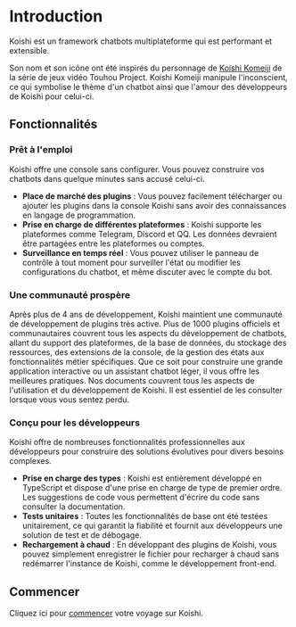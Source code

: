 # Introduction

Koishi est un framework chatbots multiplateforme qui est performant et extensible.

Son nom et son icône ont été inspirés du personnage de [Koishi Komeiji](https://fr.touhouwiki.net/wiki/Koishi_Komeiji) de la série de jeux vidéo Touhou Project. Koishi Komeiji manipule l'inconscient, ce qui symbolise le thème d'un chatbot ainsi que l'amour des développeurs de Koishi pour celui-ci.

## Fonctionnalités

### Prêt à l'emploi

Koishi offre une console sans configurer. Vous pouvez construire vos chatbots dans quelque minutes sans accusé celui-ci.

- **Place de marché des plugins** : Vous pouvez facilement télécharger ou ajouter les plugins dans la console Koishi sans avoir des connaissances en langage de programmation.
- **Prise en charge de différentes plateformes** : Koishi supporte les plateformes comme Telegram, Discord et QQ. Les données devraient être partagées entre les plateformes ou comptes.
- **Surveillance en temps réel** : Vous pouvez utiliser le panneau de contrôle à tout moment pour surveiller l'état ou modifier les configurations du chatbot, et même discuter avec le compte du bot.

### Une communauté prospère

Après plus de 4 ans de développement, Koishi maintient une communauté de développement de plugins très active. Plus de 1000 plugins officiels et communautaires couvrent tous les aspects du développement de chatbots, allant du support des plateformes, de la base de données, du stockage des ressources, des extensions de la console, de la gestion des états aux fonctionnalités métier spécifiques. Que ce soit pour construire une grande application interactive ou un assistant chatbot léger, il vous offre les meilleures pratiques. Nos documents couvrent tous les aspects de l'utilisation et du développement de Koishi. Il est essentiel de les consulter lorsque vous vous sentez perdu.

### Conçu pour les développeurs

Koishi offre de nombreuses fonctionnalités professionnelles aux développeurs pour construire des solutions évolutives pour divers besoins complexes.

- **Prise en charge des types** : Koishi est entièrement développé en TypeScript et dispose d'une prise en charge de type de premier ordre. Les suggestions de code vous permettent d'écrire du code sans consulter la documentation.
- **Tests unitaires** : Toutes les fonctionnalités de base ont été testées unitairement, ce qui garantit la fiabilité et fournit aux développeurs une solution de test et de débogage.
- **Rechargement à chaud** : En développant des plugins de Koishi, vous pouvez simplement enregistrer le fichier pour recharger à chaud sans redémarrer l'instance de Koishi, comme le développement front-end.

## Commencer

Cliquez ici pour [commencer](./starter/) votre voyage sur Koishi.
